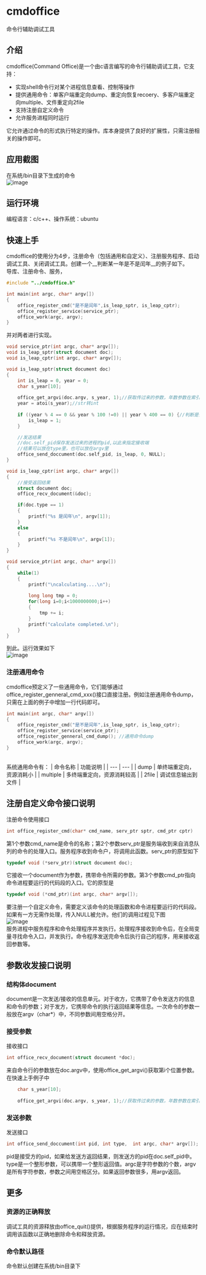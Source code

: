 # cmdoffice
命令行辅助调试工具

## 介绍
cmdoffice(Command Office)是一个由c语言编写的命令行辅助调试工具，它支持：
+ 实现shell命令行对某个进程信息查看、控制等操作
+ 提供通用命令：单客户端重定向dump、重定向恢复recoery、多客户端重定向multiple、文件重定向2file
+ 支持注册自定义命令
+ 允许服务进程同时运行

它允许通过命令的形式执行特定的操作。库本身提供了良好的扩展性，只需注册相关的操作即可。
## 应用截图
在系统/bin目录下生成的命令<br>
![image](https://user-images.githubusercontent.com/48158080/181439230-aea1bf94-3a0b-468b-9ee2-ad3a389d6295.png)


## 运行环境
编程语言：c/c++、操作系统：ubuntu

## 快速上手
cmdoffice的使用分为4步，注册命令（包括通用和自定义）、注册服务程序、启动调试工具、关闭调试工具。创建一个__判断某一年是不是闰年__的例子如下。
<br>导库、注册命令、服务，
``` c
#include "../cmdoffice.h"

int main(int argc, char* argv[])
{
    office_register_cmd("是不是闰年",is_leap_sptr, is_leap_cptr);
    office_register_service(service_ptr);
    office_work(argc, argv);    
}
```
并对两者进行实现。
``` c
void service_ptr(int argc, char* argv[]);
void is_leap_sptr(struct document doc);
void is_leap_cptr(int argc, char* argv[]);

void is_leap_sptr(struct document doc)
{
    int is_leap = 0, year = 0;
    char s_year[10];
    
    office_get_argvi(doc.argv, s_year, 1);//获取传过来的参数，年数参数在索引为1的位置
    year = atoi(s_year);//str转int
    
    if ((year % 4 == 0 && year % 100 !=0) || year % 400 == 0) {//判断是否为闰年的条件
        is_leap = 1;
    }

    //发送结果
    //doc.self_pid保存发送过来的进程的pid,以此来指定接收端
    //结果可以放在type里，也可以放在argv里
    office_send_doccument(doc.self_pid, is_leap, 0, NULL);
}

void is_leap_cptr(int argc, char* argv[])
{
    //接受返回结果
    struct document doc;
    office_recv_document(&doc);

    if(doc.type == 1)
    {
        printf("%s 是闰年\n", argv[1]);
    }
    else
    {
        printf("%s 不是闰年\n", argv[1]);
    }
}

void service_ptr(int argc, char* argv[])
{
    while(1)
    {
        printf("\ncalculating....\n");
        
        long long tmp = 0;
        for(long i=0;i<1000000000;i++)
        {
            tmp += i;
        }
        printf("calculate completed.\n");    
    }
}
```
到此。运行效果如下<br>
![image](https://user-images.githubusercontent.com/48158080/181672622-758f81c2-7d5f-427f-bb9b-d23e4d503920.png)


### 注册通用命令
cmdoffice预定义了一些通用命令，它们能够通过office_register_genneral_cmd_xxx()接口直接注册。例如注册通用命令dump，只需在上面的例子中增加一行代码即可。
``` c
int main(int argc, char* argv[])
{
    office_register_cmd("是不是闰年",is_leap_sptr, is_leap_cptr);
    office_register_service(service_ptr);
    office_register_genneral_cmd_dump(); //通用命令dump
    office_work(argc, argv);    
}

``` 
<br>系统通用命令有：
| 命令名称 | 功能说明 |
| --- | --- |
| dump |  单终端重定向，资源消耗小   |
| multiple | 多终端重定向，资源消耗较高  |
| 2file | 调试信息输出到文件 |

## 注册自定义命令接口说明
注册命令使用接口
``` c
int office_register_cmd(char* cmd_name, serv_ptr sptr, cmd_ptr cptr)
```
第1个参数cmd_name是命令的名称；第2个参数serv_ptr是服务端收到来自消息队列的命令的处理入口。服务程序收到命令户，将调用此函数。serv_ptr的原型如下
``` c
typedef void (*serv_ptr)(struct document doc);
```
它接收一个document作为参数，携带命令所需的参数。第3个参数cmd_ptr指向命令进程要运行的代码段的入口。它的原型是

``` c
typedef void (*cmd_ptr)(int argc, char* argv[]);
``` 
要注册一个自定义命令，需要定义该命令的处理函数和命令进程要运行的代码段。如果有一方无需作处理，传入NULL被允许。他们的调用过程见下图<br>
![image](https://user-images.githubusercontent.com/48158080/181438340-47260e38-c9fe-4d68-a6e5-d7c5f6bbb1e9.png)
<br>服务进程中服务程序和命令处理程序并发执行。处理程序接收到命令后，在全局变量寻找命令入口，并发执行。命令程序发送完命令后执行自己的程序，用来接收返回参数等。

## 参数收发接口说明
### 结构体document
document是一次发送/接收的信息单元。对于收方，它携带了命令发送方的信息和命令的参数；对于发方，它携带命令的执行返回结果等信息。一次命令的参数一般放在argv（char*）中，不同参数间用空格分开。
### 接受参数
接收接口
``` c
int office_recv_document(struct document *doc);
``` 
来自命令行的参数放在doc.argv中，使用office_get_argvi()获取第i个位置参数。在快速上手例子中
``` c
    char s_year[10];
    
    office_get_argvi(doc.argv, s_year, 1);//获取传过来的参数，年数参数在索引为1的位置
``` 
### 发送参数
发送接口
``` c
int office_send_doccument(int pid, int type,  int argc, char* argv[]);
``` 
pid是接受方的pid，如果给发送方返回结果，则发送方的pid在doc.self_pid中。type是一个整形参数，可以携带一个整形返回值。argc是字符参数的个数，argv是所有字符参数，参数之间用空格区分。如果返回参数很多，用argv返回。

## 更多
### 资源的正确释放
调试工具的资源释放由office_quit()提供，根据服务程序的运行情况，应在结束时调用该函数以正确地删除命令和释放资源。
### 命令默认路径
命令默认创建在系统/bin目录下

